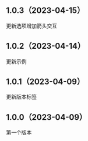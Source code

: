 ## 1.0.3（2023-04-15）
更新选项增加箭头交互
## 1.0.2（2023-04-14）
更新示例
## 1.0.1（2023-04-09）
更新版本标签
## 1.0.0（2023-04-09）
第一个版本
